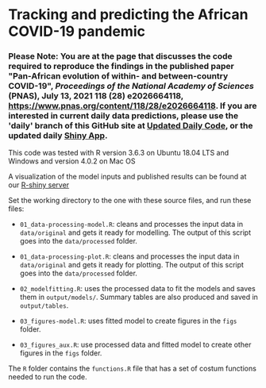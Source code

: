 # Tracking and predicting the African COVID-19 pandemic

### Please Note: You are at the page that discusses the code required to reproduce the findings in the published paper "Pan-African evolution of within- and between-country COVID-19", *Proceedings of the National Academy of Sciences* (PNAS), July 13, 2021 118 (28) e2026664118, https://www.pnas.org/content/118/28/e2026664118. If you are interested in current daily data predictions, please use the 'daily' branch of this GitHub site at [Updated Daily Code](https://github.com/Schiff-Lab/COVID19-HHH4-Africa/tree/daily), or the updated daily [Shiny App](http://146.186.149.88:3838/current/COVID19-HHH4-Africa/).

This code was tested with R version 3.6.3 on Ubuntu 18.04 LTS and Windows and version 4.0.2 on Mac OS

A visualization of the model inputs and published results can be found at our [R-shiny server](http://146.186.149.88:3838/COVID19-HHH4-Africa/)

Set the working directory to the one with these source files, and run these files:

- `01_data-processing-model.R`: cleans and processes the input data in `data/original` and gets it ready for modelling. The output of this script goes into the `data/processed` folder.

- `01_data-processing-plot.R`: cleans and processes the input data in `data/original` and gets it ready for plotting. The output of this script goes into the `data/processed` folder.

- `02_modelfitting.R`: uses the processed data to fit the models and saves them in `output/models/`. Summary tables are also produced and saved in `output/tables`.

- `03_figures-model.R`: uses fitted model to create figures in the `figs` folder.

- `03_figures_aux.R`: use processed data and fitted model to create other figures in the `figs` folder.

The `R` folder contains the `functions.R` file that has a set of costum functions needed to run the code. 


